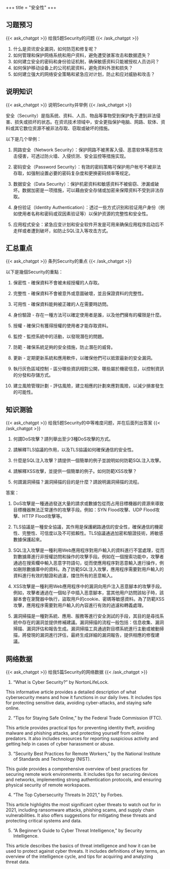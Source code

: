 +++
title = "安全性"
+++
## 习题预习
{{< ask_chatgpt >}}
给我5题Security的问题
{{< /ask_chatgpt >}}



1. 什么是资讯安全漏洞，如何防范和修复呢？
2. 如何管理和保护网络系统和用户资料，避免遭受骇客攻击和数据遗失？
3. 如何建立安全的密码和身份验证机制，确保敏感资料只能被授权人员访问？
4. 如何保护移动设备上的公司机密资料，避免资料外泄和损失？
5. 如何建立强大的网络安全策略和紧急应对计划，防止和应对威胁和攻击？   

## 说明知识
{{< ask_chatgpt >}}
说明Security并举例
{{< /ask_chatgpt >}}



安全（Security）是指系统、资料、人员、物品等事物受到保护免于遭到非法侵害、损失或损坏的状态。在资讯技术领域中，安全更指保护电脑、网路、软体、资料或其它数位资源不被非法存取、窃取或破坏的措施。

以下是几个举例：

1. 网路安全（Network Security）：保护网路不被黑客入侵、恶意软体等恶性攻击侵害，可透过防火墙、入侵侦测、安全监控等措施实现。

2. 密码安全（Password Security）：有效的密码策略可保护用户帐号不被非法存取，如强制设置必要的密码复杂度和更换密码频率等规定。 

3. 数据安全（Data Security）：保护机密资料和敏感资料不被偷窃、渗漏或破坏。数据加密是一项措施，可以藉由安全存储或加密来保障资料不受到非法存取。

4. 身份验证（Identity Authentication）：透过一些方式识别和验证用户身份（例如使用者名称和密码或双因素验证等）以保护资源的完整性和安全性。

5. 应用程式安全：紧急应变计划和安全软件开发是可用来确保应用程序启动后不走样或者遭到破坏，如防止SQL注入等攻击方式。   

## 汇总重点
{{< ask_chatgpt >}}
条列Security的重点
{{< /ask_chatgpt >}}



以下是幾個Security的重點：

1. 保密性 - 確保資料不會被未經授權的人存取。

2. 完整性 - 確保資料不會被意外或意圖破壞，並且保證資料的完整性。

3. 可用性 - 確保資料能夠被正確的人在需要時訪問。

4. 身份驗證 - 存在一種方法可以確定使用者是誰，以及他們擁有的權限是什麼。

5. 授權 - 確保只有獲得授權的使用者才能存取資料。

6. 監控 - 監控系統中的活動，以發現潛在的問題。

7. 防範 - 確保系統足夠的安全措施，防止潛在的威脅。

8. 更新 - 定期更新系統和應用軟件，以確保他們可以抵禦最新的安全漏洞。

9. 執行灰色區域控制 - 區分哪些資訊相對公開，哪些屬於機密信息，以控制資訊的分發和存儲方式。

10. 建立風險管理計劃 - 評估風險，建立相應的計劃來應對風險，以減少損害發生的可能性。   

## 知识测验
{{< ask_chatgpt >}}
给我5题Security的中等难度问题，并在后面列出答案
{{< /ask_chatgpt >}}

1. 何謂DoS攻擊？請列舉出至少3種DoS攻擊的方式。

2. 請解釋TLS協議的作用，以及TLS協議如何確保通信的安全性。

3. 什麼是SQL注入攻擊？請提供一個簡單的例子並說明如何防範SQL注入攻擊。

4. 請解釋XSS攻擊，並提供一個簡單的例子。如何防範XSS攻擊？

5. 何謂漏洞掃描？漏洞掃描的目的是什麼？請說明漏洞掃描的流程。

答案：

1. DoS攻擊是一種通過發送大量的請求或數據包從而占用目標機器的資源來導致目標機器無法正常運作的攻擊手段。例如：SYN Flood攻擊、UDP Flood攻擊、HTTP Flood攻擊等。

2. TLS協議是一種安全協議，其作用是保護網路通信的安全性，確保通信的機密性、完整性、可信度以及不可抵賴性。TLS協議通過加密和驗證技術，將敏感數據保護起來。

3. SQL注入攻擊是一種利用Web應用程序對用戶輸入的資料進行不當處理，從而對數據庫進行非授權訪問和操作的攻擊手段。例如在一個搜索功能中，攻擊者通過在搜索欄中輸入恶意字符語句，從而使應用程序對恶意輸入進行操作，例如刪除數據庫中的資料。為了防範SQL注入攻擊，應用程序需要對用戶輸入的資料進行有效的驗證和過濾，擋住所有的恶意輸入。

4. XSS攻擊是一種利用Web應用程序中的漏洞向用戶注入恶意腳本的攻擊手段。例如，攻擊者通過在一個帖子中插入恶意腳本，當其他用户訪問該帖子時，該腳本會在瀏覽器中執行，盜取用戶的cookie、密碼等敏感資料。為了防範XSS攻擊，應用程序需要對用戶輸入的內容進行有效的過濾和轉義處理。

5. 漏洞掃描是一種對系統、應用、服務等進行安全測試的手段，其目的是尋找系統中存在的漏洞並提供修補建議。漏洞掃描的流程一般包括：信息收集、漏洞掃描、漏洞評估和報告生成。漏洞掃描工具通過對目標系統進行主動或被動掃描，將發現的漏洞進行評估，最終生成詳細的漏洞報告，提供相應的修復建議。   

## 网络数据
{{< ask_chatgpt >}}
给我5篇Security的网络数据
{{< /ask_chatgpt >}}



1. “What is Cyber Security?” by NortonLifeLock.

This informative article provides a detailed description of what cybersecurity means and how it functions in our daily lives. It includes tips for protecting sensitive data, avoiding cyber-attacks, and staying safe online.

2. “Tips for Staying Safe Online,” by the Federal Trade Commission (FTC).

This article provides practical tips for preventing identity theft, avoiding malware and phishing attacks, and protecting yourself from online predators. It also includes resources for reporting suspicious activity and getting help in cases of cyber harassment or abuse.

3. “Security Best Practices for Remote Workers,” by the National Institute of Standards and Technology (NIST).

This guide provides a comprehensive overview of best practices for securing remote work environments. It includes tips for securing devices and networks, implementing strong authentication protocols, and ensuring physical security of remote workspaces.

4. “The Top Cybersecurity Threats In 2021,” by Forbes.

This article highlights the most significant cyber threats to watch out for in 2021, including ransomware attacks, phishing scams, and supply chain vulnerabilities. It also offers suggestions for mitigating these threats and protecting critical systems and data.

5. “A Beginner’s Guide to Cyber Threat Intelligence,” by Security Intelligence.

This article describes the basics of threat intelligence and how it can be used to protect against cyber threats. It includes definitions of key terms, an overview of the intelligence cycle, and tips for acquiring and analyzing threat data.   

